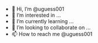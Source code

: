 - 👋 Hi, I’m @uguess001
- 👀 I’m interested in ...
- 🌱 I’m currently learning ...
- 💞️ I’m looking to collaborate on ...
- 📫 How to reach me @uguess001

<!---
uguess001/uguess001 is a ✨ special ✨ repository because its `README.md` (this file) appears on your GitHub profile.
You can click the Preview link to take a look at your changes.
--->
